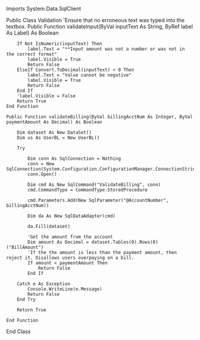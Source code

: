 Imports System.Data.SqlClient

Public Class Validation
    'Ensure that no erroneous text was typed into the textbox.
    Public Function validateInput(ByVal inputText As String, ByRef label As Label) As Boolean

        If Not IsNumeric(inputText) Then
            label.Text = "**Input amount was not a number or was not in the correct format"
            label.Visible = True
            Return False
        ElseIf Convert.ToDecimal(inputText) < 0 Then
            label.Text = "Value cannot be negative"
            label.Visible = True
            Return False
        End If
        'label.Visible = False
        Return True
    End Function

    Public Function validateBilling(ByVal billingAcctNum As Integer, ByVal paymentAmount As Decimal) As Boolean

        Dim dataset As New DataSet()
        Dim us As UserBL = New UserBL()

        Try

            Dim conn As SqlConnection = Nothing
            conn = New SqlConnection(System.Configuration.ConfigurationManager.ConnectionStrings("ApplicationServices").ConnectionString)
            conn.Open()

            Dim cmd As New SqlCommand("ValidateBilling", conn)
            cmd.CommandType = CommandType.StoredProcedure

            cmd.Parameters.Add(New SqlParameter("@AccountNumber", billingAcctNum))

            Dim da As New SqlDataAdapter(cmd)

            da.Fill(dataset)

            'Get the amount from the account
            Dim amount As Decimal = dataset.Tables(0).Rows(0)("BillAmount")
            'If the the amount is less than the payment amount, then reject it. Disallows users overpaying on a bill.
            If amount < paymentAmount Then
                Return False
            End If

        Catch e As Exception
            Console.WriteLine(e.Message)
            Return False
        End Try

        Return True

    End Function
End Class
